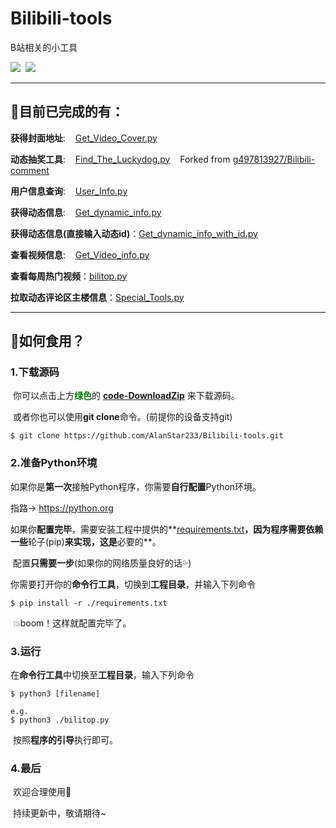 # Bilibili-tools
B站相关的小工具

<div align="left"><img src="https://img.shields.io/github/stars/AlanStar233/Bilibili-tools">&nbsp; <img src="https://img.shields.io/github/issues/AlanStar233/Bilibili-tools?color=%237ed321"></div>

--------------------------------------------------------------------------------

## :fork_and_knife:目前已完成的有：

**获得封面地址**:&nbsp;&nbsp;&nbsp;&nbsp;[Get_Video_Cover.py](https://github.com/AlanStar233/Bilibili-tools/blob/main/Get_Video_Cover.py)

**动态抽奖工具**:&nbsp;&nbsp;&nbsp;&nbsp;[Find_The_Luckydog.py](https://github.com/AlanStar233/Bilibili-tools/blob/main/Find_The_Luckydog.py)&nbsp;&nbsp;&nbsp;&nbsp;Forked from [g497813927/Bilibili-comment](https://github.com/g497813927/Bilibili-comment)

**用户信息查询**:&nbsp;&nbsp;&nbsp;&nbsp;[User_Info.py](https://github.com/AlanStar233/Bilibili-tools/blob/main/User_Info.py)

**获得动态信息**:&nbsp;&nbsp;&nbsp;&nbsp;[Get_dynamic_info.py](https://github.com/AlanStar233/Bilibili-tools/blob/main/Get_dynamic_info.py)

**获得动态信息(直接输入动态id)**：[Get_dynamic_info_with_id.py](https://github.com/AlanStar233/Bilibili-tools/blob/main/Get_dynamic_info_with_id.py)

**查看视频信息**:&nbsp;&nbsp;&nbsp;&nbsp;[Get_Video_info.py](https://github.com/AlanStar233/Bilibili-tools/blob/main/Get_Video_info.py)

**查看每周热门视频**：[bilitop.py](https://github.com/AlanStar233/Bilibili-tools/blob/main/bilitop.py)

**拉取动态评论区主楼信息**：[Special_Tools.py](https://github.com/AlanStar233/Bilibili-tools/blob/main/Special_Tools.py)

--------------------------------------------------------------------------------

## :egg:如何食用？

### 1.下载源码

​	你可以点击上方<font color="green">**绿色**</font>的 [**code-DownloadZip**](https://github.com/AlanStar233/Bilibili-tools/archive/refs/heads/main.zip) 来下载源码。

​	或者你也可以使用**git clone**命令。(前提你的设备支持git)

```shell
$ git clone https://github.com/AlanStar233/Bilibili-tools.git
```

### 2.准备Python环境

​	如果你是**第一次**接触Python程序，你需要**自行配置**Python环境。

指路→	 https://python.org

​	如果你**配置完毕**，需要安装工程中提供的**<u>requirements.txt</u>**，因为程序需要依赖一些**轮子(pip)**来实现，这是**必要的**。

​	配置**只需要一步**(如果你的网络质量良好的话:sweat_drops:)

​	你需要打开你的**命令行工具**，切换到**工程目录**，并输入下列命令

```shell
$ pip install -r ./requirements.txt
```

​	:boom:boom！这样就配置完毕了。

### 3.运行

​	在**命令行工具**中切换至**工程目录**，输入下列命令

```shell
$ python3 [filename]

e.g.
$ python3 ./bilitop.py
```

​	按照**程序的引导**执行即可。

### 4.最后

​	欢迎合理使用:wave:

​	持续更新中，敬请期待~
